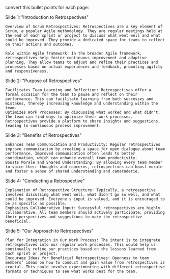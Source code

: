 convert this bullet points for each page:


Slide 1: "Introduction to Retrospectives"

    Overview of Scrum Retrospectives: Retrospectives are a key element of Scrum, a popular Agile methodology. They are regular meetings held at the end of each sprint or project to discuss what went well and what could be improved. They provide a dedicated space for teams to reflect on their actions and outcomes.

    Role within Agile framework: In the broader Agile framework, retrospectives help foster continuous improvement and adaptive planning. They allow teams to adjust and refine their practices and processes based on actual experiences and feedback, promoting agility and responsiveness.

Slide 2: "Purpose of Retrospectives"

    Facilitates Team Learning and Reflection: Retrospectives offer a formal occasion for the team to pause and reflect on their performance. This can facilitate learning from both successes and mistakes, thereby increasing knowledge and understanding within the team.
    Optimizes Work Processes: By discussing what worked and what didn't, the team can find ways to optimize their work processes. Retrospectives provide a platform to share insights and suggestions, leading to continuous process improvement.

Slide 3: "Benefits of Retrospectives"

    Enhances Team Communication and Productivity: Regular retrospectives improve communication by creating a space for open dialogue about team performance. Improved communication often leads to better coordination, which can enhance overall team productivity.
    Boosts Morale and Shared Understanding: By allowing every team member to voice their thoughts and concerns, retrospectives can boost morale and foster a sense of shared understanding and camaraderie.

Slide 4: "Conducting a Retrospective"

    Explanation of Retrospective Structure: Typically, a retrospective involves discussing what went well, what didn't go so well, and what could be improved. Everyone's input is valued, and it is encouraged to be as specific as possible.
    Emphasizes Collaborative Input: Successful retrospectives are highly collaborative. All team members should actively participate, providing their perspectives and suggestions to make the retrospective beneficial.

Slide 5: "Our Approach to Retrospectives"

    Plan for Integration in Our Work Process: The intent is to integrate retrospectives into our regular work processes. This would help us continually refine our practices based on the lessons learned from each sprint or project.
    Encourage Ideas for Beneficial Retrospectives: Openness to team members' ideas on how to conduct and gain value from retrospectives is crucial. This could involve experimenting with different retrospective formats or techniques to see what works best for the team.
